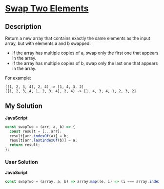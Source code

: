 # [Swap Two Elements](https://www.codewars.com/kata/5a3f4eace1ce0eeda600003d)

## Description

Return a new array that contains exactly the same elements as the input array, but with elements a and b swapped.

- If the array has multiple copies of a, swap only the first one that appears in the array.
- If the array has multiple copies of b, swap only the last one that appears in the array.

For example:

```
([1, 2, 3, 4], 2, 4) -> [1, 4, 3, 2]
([1, 2, 3, 4, 1, 2, 3, 4], 2, 4) -> [1, 4, 3, 4, 1, 2, 3, 2]
```

## My Solution

**JavaScript**

```js
const swapTwo = (arr, a, b) => {
  const result = [...arr];
  result[arr.indexOf(a)] = b;
  result[arr.lastIndexOf(b)] = a;
  return result;
};
```

### User Solution

**JavaScript**

```js
const swapTwo = (array, a, b) => array.map((e, i) => (i === array.indexOf(a) ? b : array.lastIndexOf(b) === i ? a : e));
```
